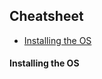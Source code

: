 ## Cheatsheet

- [Installing the OS](#installing-the-os)

<a id="installing-the-os" name='installing-the-os'></a>

#### Installing the OS
